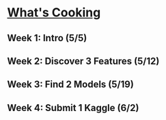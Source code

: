 # [What's Cooking](https://www.kaggle.com/c/whats-cooking)

## **Week 1**: Intro (5/5)


## **Week 2**: Discover 3 Features (5/12)


## **Week 3**: Find 2 Models (5/19)


## **Week 4**: Submit 1 Kaggle (6/2)
